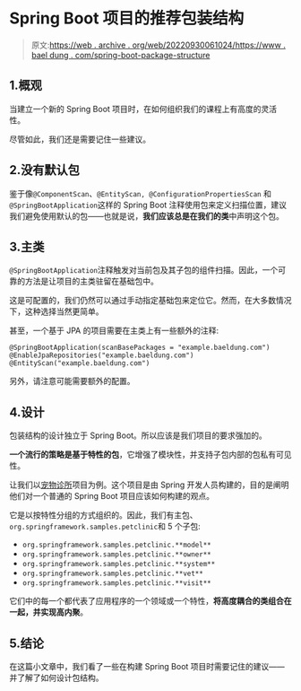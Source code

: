 # Spring Boot 项目的推荐包装结构

> 原文:[https://web . archive . org/web/20220930061024/https://www . bael dung . com/spring-boot-package-structure](https://web.archive.org/web/20220930061024/https://www.baeldung.com/spring-boot-package-structure)

## 1.概观

当建立一个新的 Spring Boot 项目时，在如何组织我们的课程上有高度的灵活性。

尽管如此，我们还是需要记住一些建议。

## 2.没有默认包

鉴于像`@ComponentScan`、`@EntityScan, @ConfigurationPropertiesScan` 和`@SpringBootApplication`这样的 Spring Boot 注释使用包来定义扫描位置，建议我们避免使用默认的包——也就是说，**我们应该总是在我们的类**中声明这个包。

## 3.主类

`@SpringBootApplication`注释触发对当前包及其子包的组件扫描。因此，一个可靠的方法是让项目的主类驻留在基础包中。

这是可配置的，我们仍然可以通过手动指定基础包来定位它。然而，在大多数情况下，这种选择当然更简单。

甚至，一个基于 JPA 的项目需要在主类上有一些额外的注释:

```
@SpringBootApplication(scanBasePackages = "example.baeldung.com")
@EnableJpaRepositories("example.baeldung.com")
@EntityScan("example.baeldung.com")
```

另外，请注意可能需要额外的配置。

## 4.设计

包装结构的设计独立于 Spring Boot。所以应该是我们项目的要求强加的。

**一个流行的策略是基于特性的包**，它增强了模块性，并支持子包内部的包私有可见性。

让我们以[宠物诊所](https://web.archive.org/web/20220908085902/https://github.com/spring-projects/spring-petclinic)项目为例。这个项目是由 Spring 开发人员构建的，目的是阐明他们对一个普通的 Spring Boot 项目应该如何构建的观点。

它是以按特性分组的方式组织的。因此，我们有主包、`org.springframework.samples.petclinic`和 5 个子包:

*   `org.springframework.samples.petclinic.**model**`
*   `org.springframework.samples.petclinic.**owner**`
*   `org.springframework.samples.petclinic.**system**`
*   `org.springframework.samples.petclinic.**vet**`
*   `org.springframework.samples.petclinic.**visit**`

它们中的每一个都代表了应用程序的一个领域或一个特性，**将高度耦合的类组合在一起，并实现高内聚**。

## 5.结论

在这篇小文章中，我们看了一些在构建 Spring Boot 项目时需要记住的建议——并了解了如何设计包结构。